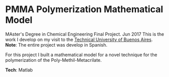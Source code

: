 # PMMA Polymerization Mathematical Model

MAster's Degree in Chemical Engineering Final Project.  Jun 2017
This is the work I develop on my visit to the [Technical University of Buenos Aires][itba].  
**Note**: The entire project was develop in Spanish.

For this project I built a mathematical model for a novel technique for the polymerization of the Poly-Methil-Metacrilate.

**Tech**: Matlab


[itba]: https://www.itba.edu.ar/
